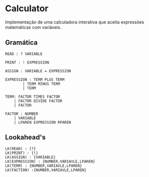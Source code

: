 # Calculator

Implementação de uma calculadora interativa que aceita expressões matemáticas com variáveis.

## Gramática

```
READ : ? VARIABLE

PRINT : ! EXPRESSION

ASSIGN : VARIABLE = EXPRESSION

EXPRESSION : TERM PLUS TERM
        | TERM MINUS TERM
        | TERM

TERM: FACTOR TIMES FACTOR
    | FACTOR DIVIDE FACTOR
    | FACTOR

FACTOR : NUMBER
    | VARIABLE
    | LPAREN EXPRESSION RPAREN
```

## Lookahead's

```
LK(READ) : {?}
LK(PRINT) : {!}
LK(ASSIGN) : {VARIABLE}
LK(EXPRESSION) : {NUMBER,VARIAVLE,LPAREN}
LK(TERM) : {NUMBER,VARIAVLE,LPAREN}
LK(FACTION) :{NUMBER,VARIAVLE,LPAREN}
```

